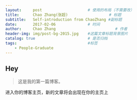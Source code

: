 ```yaml
---
layout:     post   				    # 使用的布局（不需要改）
title:      Chao Zhang(张超)   				# 标题 
subtitle:   Self-introduction from ChaoZhang #副标题
date:       2017-02-06 				# 时间
author:     Chao Zhang  						# 作者
header-img: img/post-bg-2015.jpg 	#这篇文章标题背景图片
catalog: true 						# 是否归档
tags:								#标签
    - People-Graduate
---
```


## Hey

>这是我的第一篇博客。

进入你的博客主页，新的文章将会出现在你的主页上

